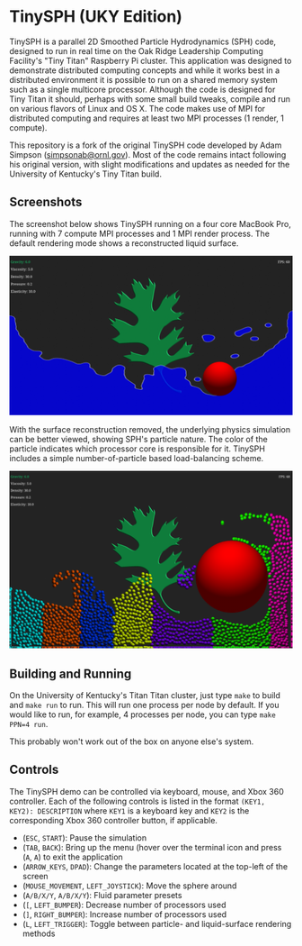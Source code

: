 # TinySPH (UKY Edition)

TinySPH is a parallel 2D Smoothed Particle Hydrodynamics (SPH) code, designed to
run in real time on the Oak Ridge Leadership Computing Facility's "Tiny Titan"
Raspberry Pi cluster. This application was designed to demonstrate distributed
computing concepts and while it works best in a distributed environment it is
possible to run on a shared memory system such as a single multicore processor.
Although the code is designed for Tiny Titan it should, perhaps with some small
build tweaks, compile and run on various flavors of Linux and OS X. The code
makes use of MPI for distributed computing and requires at least two MPI
processes (1 render, 1 compute).

This repository is a fork of the original TinySPH code developed by Adam Simpson
(simpsonab@ornl.gov). Most of the code remains intact following his original
version, with slight modifications and updates as needed for the University of
Kentucky's Tiny Titan build.

## Screenshots

The screenshot below shows TinySPH running on a four core MacBook Pro, running
with 7 compute MPI processes and 1 MPI render process. The default rendering
mode shows a reconstructed liquid surface.

![alt text](https://raw.githubusercontent.com/AdamSimpson/SPH/master/images/SPH_Screenshot_liquid.png "SPH Screenshot liquid")

With the surface reconstruction removed, the underlying physics simulation can
be better viewed, showing SPH's particle nature. The color of the particle
indicates which processor core is responsible for it. TinySPH includes a simple
number-of-particle based load-balancing scheme.

![alt text](https://raw.githubusercontent.com/AdamSimpson/SPH/master/images/SPH_Screenshot.png "SPH Screenshot")

## Building and Running

On the University of Kentucky's Titan Titan cluster, just type `make` to build
and `make run` to run. This will run one process per node by default. If you
would like to run, for example, 4 processes per node, you can type `make PPN=4
run`.

This probably won't work out of the box on anyone else's system.

## Controls

The TinySPH demo can be controlled via keyboard, mouse, and Xbox 360 controller.
Each of the following controls is listed in the format `(KEY1, KEY2):
DESCRIPTION` where `KEY1` is a keyboard key and `KEY2` is the corresponding Xbox
360 controller button, if applicable.

- (`ESC`, `START`): Pause the simulation
- (`TAB`, `BACK`): Bring up the menu (hover over the terminal icon and press
(`A`, `A`) to exit the application
- (`ARROW_KEYS`, `DPAD`): Change the parameters located at the top-left of the
screen
- (`MOUSE_MOVEMENT`, `LEFT_JOYSTICK`): Move the sphere around
- (`A/B/X/Y`, `A/B/X/Y`): Fluid parameter presets
- (`[`, `LEFT_BUMPER`): Decrease number of processors used
- (`]`, `RIGHT_BUMPER`): Increase number of processors used
- (`L`, `LEFT_TRIGGER`): Toggle between particle- and liquid-surface rendering
methods
